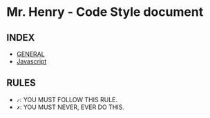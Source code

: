 # Mr. Henry - Code Style document

## INDEX

- [GENERAL](GENERAL.md)
- [Javascript](JAVASCRIPT.md)


## RULES

- `✓`: YOU MUST FOLLOW THIS RULE.  
- `✗`: YOU MUST NEVER, EVER DO THIS.

